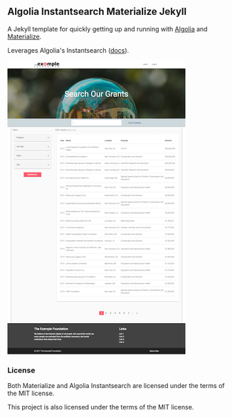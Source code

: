 ## Algolia Instantsearch Materialize Jekyll

A Jekyll template for quickly getting up and running with [Algolia](https://www.algolia.com/) and [Materialize](http://materializecss.com/).

Leverages Algolia's Instantsearch ([docs](https://community.algolia.com/instantsearch.js/)).

![Screenshot](https://raw.githubusercontent.com/chadokruse/algolia-materialize-jekyll/master/assets/img/algolia-materialize-jekyll.png "Screenshot")

### License
Both Materialize and Algolia Instantsearch are licensed under the terms of the MIT license.

This project is also licensed under the terms of the MIT license. 